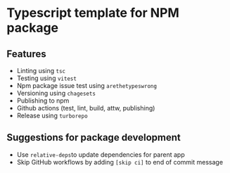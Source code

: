 # Typescript template for NPM package

## Features

- Linting using `tsc`
- Testing using `vitest`
- Npm package issue test using `arethetypeswrong`
- Versioning using `chagesets`
- Publishing to npm
- Github actions (test, lint, build, attw, publishing)
- Release using `turborepo`

## Suggestions for package development

- Use `relative-deps`to update dependencies for parent app
- Skip GitHub workflows by adding `[skip ci]` to end of commit message
